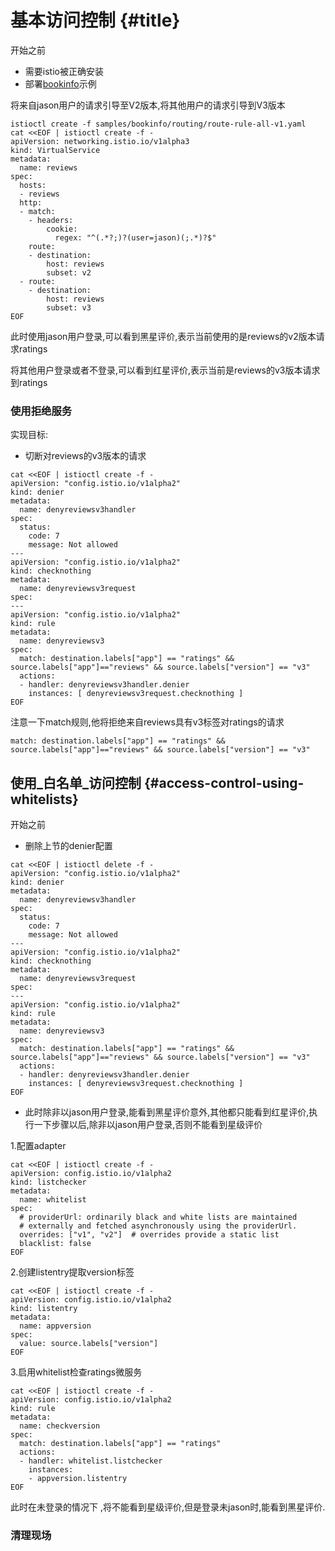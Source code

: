 # 基本访问控制 {#title}

开始之前

* 需要istio被正确安装
* 部署[bookinfo](https://istio.io/docs/guides/bookinfo/)示例

将来自jason用户的请求引导至V2版本,将其他用户的请求引导到V3版本

```
istioctl create -f samples/bookinfo/routing/route-rule-all-v1.yaml
cat <<EOF | istioctl create -f -
apiVersion: networking.istio.io/v1alpha3
kind: VirtualService
metadata:
  name: reviews
spec:
  hosts:
  - reviews
  http:
  - match:
    - headers:
        cookie:
          regex: "^(.*?;)?(user=jason)(;.*)?$"
    route:
    - destination:
        host: reviews
        subset: v2
  - route:
    - destination:
        host: reviews
        subset: v3
EOF
```

此时使用jason用户登录,可以看到黑星评价,表示当前使用的是reviews的v2版本请求ratings

将其他用户登录或者不登录,可以看到红星评价,表示当前是reviews的v3版本请求到ratings

### 使用拒绝服务

实现目标:

* 切断对reviews的v3版本的请求

```
cat <<EOF | istioctl create -f -
apiVersion: "config.istio.io/v1alpha2"
kind: denier
metadata:
  name: denyreviewsv3handler
spec:
  status:
    code: 7
    message: Not allowed
---
apiVersion: "config.istio.io/v1alpha2"
kind: checknothing
metadata:
  name: denyreviewsv3request
spec:
---
apiVersion: "config.istio.io/v1alpha2"
kind: rule
metadata:
  name: denyreviewsv3
spec:
  match: destination.labels["app"] == "ratings" && source.labels["app"]=="reviews" && source.labels["version"] == "v3"
  actions:
  - handler: denyreviewsv3handler.denier
    instances: [ denyreviewsv3request.checknothing ]
EOF
```

注意一下match规则,他将拒绝来自reviews具有v3标签对ratings的请求

```
match: destination.labels["app"] == "ratings" && source.labels["app"]=="reviews" && source.labels["version"] == "v3"
```

## 使用_白名单_访问控制 {#access-control-using-whitelists}

开始之前

* 删除上节的denier配置

```
cat <<EOF | istioctl delete -f -
apiVersion: "config.istio.io/v1alpha2"
kind: denier
metadata:
  name: denyreviewsv3handler
spec:
  status:
    code: 7
    message: Not allowed
---
apiVersion: "config.istio.io/v1alpha2"
kind: checknothing
metadata:
  name: denyreviewsv3request
spec:
---
apiVersion: "config.istio.io/v1alpha2"
kind: rule
metadata:
  name: denyreviewsv3
spec:
  match: destination.labels["app"] == "ratings" && source.labels["app"]=="reviews" && source.labels["version"] == "v3"
  actions:
  - handler: denyreviewsv3handler.denier
    instances: [ denyreviewsv3request.checknothing ]
EOF
```

* 此时除非以jason用户登录,能看到黑星评价意外,其他都只能看到红星评价,执行一下步骤以后,除非以jason用户登录,否则不能看到星级评价

1.配置adapter

```
cat <<EOF | istioctl create -f -
apiVersion: config.istio.io/v1alpha2
kind: listchecker
metadata:
  name: whitelist
spec:
  # providerUrl: ordinarily black and white lists are maintained
  # externally and fetched asynchronously using the providerUrl.
  overrides: ["v1", "v2"]  # overrides provide a static list
  blacklist: false
EOF
```

2.创建listentry提取version标签

```
cat <<EOF | istioctl create -f -
apiVersion: config.istio.io/v1alpha2
kind: listentry
metadata:
  name: appversion
spec:
  value: source.labels["version"]
EOF
```

3.启用whitelist检查ratings微服务

```
cat <<EOF | istioctl create -f -
apiVersion: config.istio.io/v1alpha2
kind: rule
metadata:
  name: checkversion
spec:
  match: destination.labels["app"] == "ratings"
  actions:
  - handler: whitelist.listchecker
    instances:
    - appversion.listentry
EOF
```

此时在未登录的情况下 ,将不能看到星级评价,但是登录未jason时,能看到黑星评价.

### 清理现场



